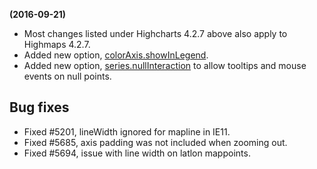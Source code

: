 **(2016-09-21)**
        
- Most changes listed under Highcharts 4.2.7 above also apply to Highmaps 4.2.7.
- Added new option, [colorAxis.showInLegend](http://api.highcharts.com/highmaps/colorAxis.showInLegend).
- Added new option, [series.nullInteraction](http://api.highcharts.com/highmaps/plotOptions.map.nullInteraction) to allow tooltips and mouse events on null points.

## Bug fixes 
- Fixed #5201, lineWidth ignored for mapline in IE11.
- Fixed #5685, axis padding was not included when zooming out.
- Fixed #5694, issue with line width on latlon mappoints.
